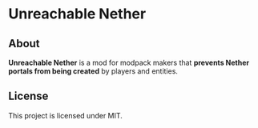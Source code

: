 # Unreachable Nether

## About
**Unreachable Nether** is a mod for modpack makers that **prevents Nether portals from being created** by players and entities.

## License
This project is licensed under MIT.
